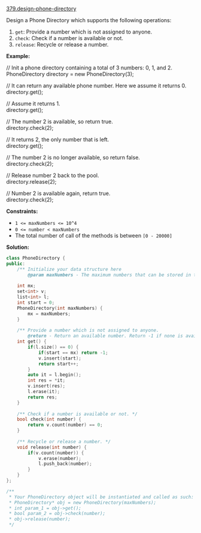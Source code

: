 [379.design-phone-directory](https://leetcode.com/problems/design-phone-directory/)  

Design a Phone Directory which supports the following operations:

1.  `get`: Provide a number which is not assigned to anyone.
2.  `check`: Check if a number is available or not.
3.  `release`: Recycle or release a number.

**Example:**

  
// Init a phone directory containing a total of 3 numbers: 0, 1, and 2.  
PhoneDirectory directory = new PhoneDirectory(3);  
  
// It can return any available phone number. Here we assume it returns 0.  
directory.get();  
  
// Assume it returns 1.  
directory.get();  
  
// The number 2 is available, so return true.  
directory.check(2);  
  
// It returns 2, the only number that is left.  
directory.get();  
  
// The number 2 is no longer available, so return false.  
directory.check(2);  
  
// Release number 2 back to the pool.  
directory.release(2);  
  
// Number 2 is available again, return true.  
directory.check(2);  

**Constraints:**

*   `1 <= maxNumbers <= 10^4`
*   `0 <= number < maxNumbers`
*   The total number of call of the methods is between `[0 - 20000]`  



**Solution:**  

```cpp
class PhoneDirectory {
public:
    /** Initialize your data structure here
        @param maxNumbers - The maximum numbers that can be stored in the phone directory. */
    
    int mx;
    set<int> v;
    list<int> l;
    int start = 0;
    PhoneDirectory(int maxNumbers) {
        mx = maxNumbers;
    }
    
    /** Provide a number which is not assigned to anyone.
        @return - Return an available number. Return -1 if none is available. */
    int get() {
        if(l.size() == 0) {
            if(start == mx) return -1;
            v.insert(start);
            return start++;
        }
        auto it = l.begin();
        int res = *it;
        v.insert(res);
        l.erase(it);
        return res;
    }
    
    /** Check if a number is available or not. */
    bool check(int number) {
        return v.count(number) == 0;
    }
    
    /** Recycle or release a number. */
    void release(int number) {
        if(v.count(number)) {
            v.erase(number);
            l.push_back(number);
        }
    }
};

/**
 * Your PhoneDirectory object will be instantiated and called as such:
 * PhoneDirectory* obj = new PhoneDirectory(maxNumbers);
 * int param_1 = obj->get();
 * bool param_2 = obj->check(number);
 * obj->release(number);
 */
```
      
